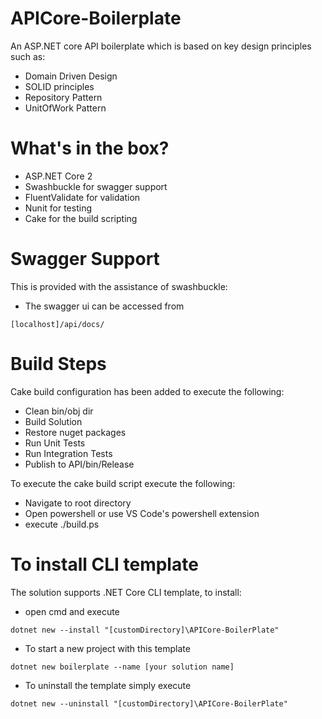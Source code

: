 # APICore-Boilerplate
An ASP.NET core API boilerplate which is based on key design principles such as:

* Domain Driven Design
* SOLID principles
* Repository Pattern
* UnitOfWork Pattern

# What's in the box?

* ASP.NET Core 2  
* Swashbuckle for swagger support
* FluentValidate for validation
* Nunit for testing
* Cake for the build scripting

# Swagger Support
This is provided with the assistance of swashbuckle:

* The swagger ui can be accessed from 
```
[localhost]/api/docs/
```

# Build Steps
Cake build configuration has been added to execute the following:

* Clean bin/obj dir 
* Build Solution
* Restore nuget packages
* Run Unit Tests
* Run Integration Tests
* Publish to API/bin/Release

To execute the cake build script execute the following:

* Navigate to root directory
* Open powershell or use VS Code's powershell extension
* execute ./build.ps

# To install CLI template
The solution supports .NET Core CLI template, to install:

* open cmd and execute
```
dotnet new --install "[customDirectory]\APICore-BoilerPlate"
```
* To start a new project with this template
```
dotnet new boilerplate --name [your solution name]
```

* To uninstall the template simply execute 
```
dotnet new --uninstall "[customDirectory]\APICore-BoilerPlate"
```


